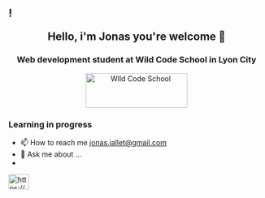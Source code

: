 ## !<p align="center">Hello, i'm Jonas you're welcome 👋</p>
### <p align="center">Web development student at Wild Code School in Lyon City</p>
  
<p align="center"><a href="https://www.wildcodeschool.com/"><img src="https://www.wildcodeschool.com/static/imgs/logo.png" width="200" height="68" align="center" alt="WIld Code School"></a></p>


### Learning in progress


* 📫 How to reach me jonas.jallet@gmail.com
* 💬 Ask me about ...
*

<p align="left">
<a href="https://www.linkedin.com/in/jonas-jallet-88a560184/" target="blank"><img align="center" src="https://raw.githubusercontent.com/rahuldkjain/github-profile-readme-generator/master/src/images/icons/Social/linked-in-alt.svg" alt="https://www.linkedin.com/in/jonas-jallet-88a560184/" height="30" width="40" /></a>
</p>

